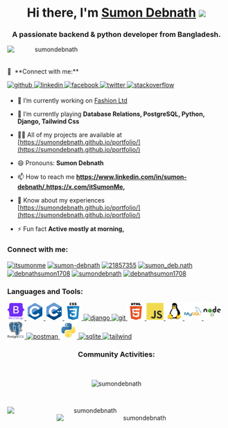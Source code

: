 <div align="center">
   <h1>Hi there, I'm <a href="#">Sumon Debnath</a> <img src="https://media.giphy.com/media/hvRJCLFzcasrR4ia7z/giphy.gif" width="30"> </h1>
</div>

<div align="center">
   <h3 align="center">A passionate backend & python developer from Bangladesh.</h3>
</div>

<p align="center"><a href="https://www.buymeacoffee.com/sumondebnath"> <img align="left" src="https://cdn.buymeacoffee.com/buttons/v2/default-yellow.png" height="40" width="210" alt="sumondebnath" /></a></p><br><br/>
<br/>
🔗 &nbsp;**Connect with me:**
<p align="left">
<a href="https://github.com/sumondebnath" target="_blank">
<img src=https://img.shields.io/badge/github-%2324292e.svg?&style=for-the-badge&logo=github&logoColor=white alt=github style="margin-bottom: 5px;" />
</a>
<a href="https://www.linkedin.com/in/sumon-debnath/" target="_blank">
<img src=https://img.shields.io/badge/linkedin-%231E77B5.svg?&style=for-the-badge&logo=linkedin&logoColor=white alt=linkedin style="margin-bottom: 5px;" />
</a>
<a href="https://www.facebook.com/profile.php?id=100009047409913" target="_blank">
<img src=https://img.shields.io/badge/facebook-%232E87FB.svg?&style=for-the-badge&logo=facebook&logoColor=white alt=facebook style="margin-bottom: 5px;" />
</a>
<!-- <a href="https://gitlab.com/imsay3m" target="_blank">
<img src=https://img.shields.io/badge/gitlab-330F63.svg?&style=for-the-badge&logo=gitlab&logoColor=white alt=gitlab style="margin-bottom: 5px;" />
</a> -->
<a href="https://x.com/itSumonMe" target="_blank">
<img src=https://img.shields.io/badge/twitter-%2300acee.svg?&style=for-the-badge&logo=twitter&logoColor=white alt=twitter style="margin-bottom: 5px;" />
</a>
<!-- <a href="https://dev.to/imsay3m" target="_blank">
<img src=https://img.shields.io/badge/dev.to-%2308090A.svg?&style=for-the-badge&logo=dev.to&logoColor=white alt=devto style="margin-bottom: 5px;" />
</a> -->
<a href="https://stackoverflow.com/users/21857355/sumon-debnath" target="_blank">
<img src=https://img.shields.io/badge/stackoverflow-%23F28032.svg?&style=for-the-badge&logo=stackoverflow&logoColor=white alt=stackoverflow style="margin-bottom: 5px;" />
</a>  
</p>


- 🔭 I’m currently working on [Fashion Ltd](https://main--fashionltd.netlify.app/)

- 🌱 I’m currently playing **Database Relations, PostgreSQL, Python, Django, Tailwind Css**

- 👨‍💻 All of my projects are available at [https://sumondebnath.github.io/portfolio/](https://sumondebnath.github.io/portfolio/)

- 😄 Pronouns: **Sumon Debnath**

- 📫 How to reach me **https://www.linkedin.com/in/sumon-debnath/,https://x.com/itSumonMe,**

- 📄 Know about my experiences [https://sumondebnath.github.io/portfolio/](https://sumondebnath.github.io/portfolio/)

- ⚡ Fun fact **Active mostly at morning,**


<h3 align="left">Connect with me:</h3>
<p align="left">
<a href="https://twitter.com/itsumonme" target="blank"><img align="center" src="https://raw.githubusercontent.com/rahuldkjain/github-profile-readme-generator/master/src/images/icons/Social/twitter.svg" alt="itsumonme" height="30" width="40" /></a>
<a href="https://linkedin.com/in/sumon-debnath" target="blank"><img align="center" src="https://raw.githubusercontent.com/rahuldkjain/github-profile-readme-generator/master/src/images/icons/Social/linked-in-alt.svg" alt="sumon-debnath" height="30" width="40" /></a>
<a href="https://stackoverflow.com/users/21857355" target="blank"><img align="center" src="https://raw.githubusercontent.com/rahuldkjain/github-profile-readme-generator/master/src/images/icons/Social/stack-overflow.svg" alt="21857355" height="30" width="40" /></a>
<a href="https://instagram.com/sumon_deb.nath" target="blank"><img align="center" src="https://raw.githubusercontent.com/rahuldkjain/github-profile-readme-generator/master/src/images/icons/Social/instagram.svg" alt="sumon_deb.nath" height="30" width="40" /></a>
<a href="https://www.hackerrank.com/debnathsumon1708" target="blank"><img align="center" src="https://raw.githubusercontent.com/rahuldkjain/github-profile-readme-generator/master/src/images/icons/Social/hackerrank.svg" alt="debnathsumon1708" height="30" width="40" /></a>
<a href="https://codeforces.com/profile/sumondebnath" target="blank"><img align="center" src="https://raw.githubusercontent.com/rahuldkjain/github-profile-readme-generator/master/src/images/icons/Social/codeforces.svg" alt="sumondebnath" height="30" width="40" /></a>
<a href="https://www.leetcode.com/debnathsumon1708" target="blank"><img align="center" src="https://raw.githubusercontent.com/rahuldkjain/github-profile-readme-generator/master/src/images/icons/Social/leet-code.svg" alt="debnathsumon1708" height="30" width="40" /></a>
</p>

<h3 align="left">Languages and Tools:</h3>
<p align="left"> <a href="https://getbootstrap.com" target="_blank" rel="noreferrer"> <img src="https://raw.githubusercontent.com/devicons/devicon/master/icons/bootstrap/bootstrap-plain-wordmark.svg" alt="bootstrap" width="40" height="40"/> </a> <a href="https://www.cprogramming.com/" target="_blank" rel="noreferrer"> <img src="https://raw.githubusercontent.com/devicons/devicon/master/icons/c/c-original.svg" alt="c" width="40" height="40"/> </a> <a href="https://www.w3schools.com/cpp/" target="_blank" rel="noreferrer"> <img src="https://raw.githubusercontent.com/devicons/devicon/master/icons/cplusplus/cplusplus-original.svg" alt="cplusplus" width="40" height="40"/> </a> <a href="https://www.w3schools.com/css/" target="_blank" rel="noreferrer"> <img src="https://raw.githubusercontent.com/devicons/devicon/master/icons/css3/css3-original-wordmark.svg" alt="css3" width="40" height="40"/> </a> <a href="https://www.djangoproject.com/" target="_blank" rel="noreferrer"> <img src="https://cdn.worldvectorlogo.com/logos/django.svg" alt="django" width="40" height="40"/> </a> <a href="https://git-scm.com/" target="_blank" rel="noreferrer"> <img src="https://www.vectorlogo.zone/logos/git-scm/git-scm-icon.svg" alt="git" width="40" height="40"/> </a> <a href="https://www.w3.org/html/" target="_blank" rel="noreferrer"> <img src="https://raw.githubusercontent.com/devicons/devicon/master/icons/html5/html5-original-wordmark.svg" alt="html5" width="40" height="40"/> </a> <a href="https://developer.mozilla.org/en-US/docs/Web/JavaScript" target="_blank" rel="noreferrer"> <img src="https://raw.githubusercontent.com/devicons/devicon/master/icons/javascript/javascript-original.svg" alt="javascript" width="40" height="40"/> </a> <a href="https://www.linux.org/" target="_blank" rel="noreferrer"> <img src="https://raw.githubusercontent.com/devicons/devicon/master/icons/linux/linux-original.svg" alt="linux" width="40" height="40"/> </a> <a href="https://www.mysql.com/" target="_blank" rel="noreferrer"> <img src="https://raw.githubusercontent.com/devicons/devicon/master/icons/mysql/mysql-original-wordmark.svg" alt="mysql" width="40" height="40"/> </a> <a href="https://nodejs.org" target="_blank" rel="noreferrer"> <img src="https://raw.githubusercontent.com/devicons/devicon/master/icons/nodejs/nodejs-original-wordmark.svg" alt="nodejs" width="40" height="40"/> </a> <a href="https://www.postgresql.org" target="_blank" rel="noreferrer"> <img src="https://raw.githubusercontent.com/devicons/devicon/master/icons/postgresql/postgresql-original-wordmark.svg" alt="postgresql" width="40" height="40"/> </a> <a href="https://postman.com" target="_blank" rel="noreferrer"> <img src="https://www.vectorlogo.zone/logos/getpostman/getpostman-icon.svg" alt="postman" width="40" height="40"/> </a> <a href="https://www.python.org" target="_blank" rel="noreferrer"> <img src="https://raw.githubusercontent.com/devicons/devicon/master/icons/python/python-original.svg" alt="python" width="40" height="40"/> </a> <a href="https://www.sqlite.org/" target="_blank" rel="noreferrer"> <img src="https://www.vectorlogo.zone/logos/sqlite/sqlite-icon.svg" alt="sqlite" width="40" height="40"/> </a> <a href="https://tailwindcss.com/" target="_blank" rel="noreferrer"> <img src="https://www.vectorlogo.zone/logos/tailwindcss/tailwindcss-icon.svg" alt="tailwind" width="40" height="40"/> </a> </p>


<h3 align="center">Community Activities:</h3>

<br/>

<div align="center">
   <p><img align="center" src="https://github-readme-stats.vercel.app/api/top-langs?username=sumondebnath&show_icons=true&locale=en&layout=compact" alt="sumondebnath" /></p>
</div>

<p align="center">
   <div align="center">
   <div>
      <p>&nbsp;</p>
      <img align="left" width=390 src="https://github-readme-stats.vercel.app/api?username=sumondebnath&show_icons=true&locale=en" alt="sumondebnath" />
   </div>
   <div>
      <img align="right" width=390 src="https://github-readme-streak-stats.herokuapp.com/?user=sumondebnath&" alt="sumondebnath" />
   </div>
   </div>
</p>



<br/><br/>

